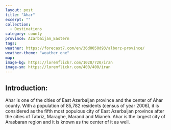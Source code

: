```yaml
---
layout: post
title: "Ahar"
excerpt: ""
collection:
  - Destinations
category: county
province: Azarbaijan_Eastern
tags:
weather: https://forecast7.com/en/36d0050d93/alborz-province/
weather-theme: "weather_one"
map:
image-bg: https://loremflickr.com/1020/720/iran
image-sm: https://loremflickr.com/400/400/iran
---
```

## **Introduction:**

Ahar is one of the cities of East Azerbaijan province and the center of Ahar county. With a population of 85,782 residents (census of year 2006), it is considered as the fifth most populous city of East Azerbaijan province after the cities of Tabriz, Maraghe, Marand and Mianeh. Ahar is the largest city of Arasbaran region and it is known as the center of it as well.